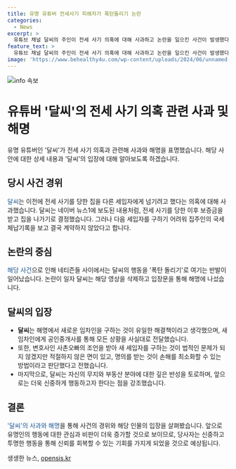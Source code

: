 ```yaml
---
title: 유명 유튜버 전세사기 피해자가 폭탄돌리기 논란
categories:
  - News
excerpt: >
  유튜브 채널 달씨의 주인이 전세 사기 의혹에 대해 사과하고 논란을 일으킨 사건이 발생했다. 달씨는 다른 세입자에게 전세 집을 넘기려 하다가 반발을 일으켰는데, 이에 대한 해명과 변호사의 조언을 들어 명의를 받은 것으로 밝혀졌다. 그러나 네티즌들은 폭탄 돌리기 행위에 대해 비난을 퍼뜨리고 있으며, 달씨는 사과와 반성의 뜻을 표명하면서 재발 방지를 위한 노력을 다짐했다.
feature_text: >
  유튜브 채널 달씨의 주인이 전세 사기 의혹에 대해 사과하고 논란을 일으킨 사건이 발생했다. 달씨는 다른 세입자에게 전세 집을 넘기려 하다가 반발을 일으켰는데, 이에 대한 해명과 변호사의 조언을 들어 명의를 받은 것으로 밝혀졌다. 그러나 네티즌들은 폭탄 돌리기 행위에 대해 비난을 퍼뜨리고 있으며, 달씨는 사과와 반성의 뜻을 표명하면서 재발 방지를 위한 노력을 다짐했다.
image: 'https://www.behealthy4u.com/wp-content/uploads/2024/06/unnamed-file.png'
---
```


<p><img src="https://www.behealthy4u.com/wp-content/uploads/2024/06/unnamed-file.png" alt="info 속보" /></p>

<h1>유튜버 '달씨'의 전세 사기 의혹 관련 사과 및 해명</h1>

<p data-ke-size="size16">유명 유튜버인 '달씨'가 전세 사기 의혹과 관련해 사과와 해명을 표명했습니다. 해당 사안에 대한 상세 내용과 '달씨'의 입장에 대해 알아보도록 하겠습니다.</p>

<h2 data-ke-size="size26">당시 사건 경위</h2>

<p><span style="color: #1a5490;">달씨</span>는 이전에 전세 사기를 당한 집을 다른 세입자에게 넘기려고 했다는 의혹에 대해 사과했습니다. 달씨는 네이버 뉴스1에 보도된 내용처럼, 전세 사기를 당한 이후 보증금을 받고 집을 나가기로 결정했습니다. 그러나 다음 세입자를 구하기 어려워 집주인의 국세 체납기록을 보고 결국 계약하지 않았다고 합니다.</p>

<h2 data-ke-size="size26">논란의 중심</h2>

<p><span style="color: #1a5490;">해당 사건</span>으로 인해 네티즌들 사이에서는 달씨의 행동을 '폭탄 돌리기'로 여기는 반발이 일어났습니다. 논란이 일자 달씨는 해당 영상을 삭제하고 입장문을 통해 해명에 나섰습니다.</p>

<h2 data-ke-size="size26">달씨의 입장</h2>

<ul>
  <li><span><b>달씨</b></span>는 해명에서 새로운 임차인을 구하는 것이 유일한 해결책이라고 생각했으며, 새 임차인에게 공인중개사를 통해 모든 상황을 사실대로 전달했습니다.</li>
  <li>또한, 변호사인 사촌오빠의 조언을 받아 새 세입자를 구하는 것이 법적인 문제가 되지 않겠지만 적절하지 않은 면이 있고, 명의를 받는 것이 손해를 최소화할 수 있는 방법이라고 판단했다고 전했습니다.</li>
  <li>마지막으로, 달씨는 자신의 무지와 부동산 분야에 대한 깊은 반성을 토로하며, 앞으로는 더욱 신중하게 행동하고자 한다는 점을 강조했습니다.</li>
</ul>

<h2 data-ke-size="size26">결론</h2>

<p><span style="color: #1a5490;">'달씨'의 사과와 해명</span>을 통해 사건의 경위와 해당 인물의 입장을 살펴봤습니다. 앞으로 유명인의 행동에 대한 관심과 비판이 더욱 증가할 것으로 보이므로, 당사자는 신중하고 투명한 행동을 통해 신뢰를 회복할 수 있는 기회를 가지게 되었을 것으로 예상됩니다.</p>
생생한 뉴스, <a href="https://opensis.kr" rel="dofollow">opensis.kr</a>


